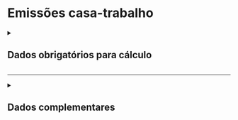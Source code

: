 # Emissões casa-trabalho

<details>
  <summary><strong><h2>Dados obrigatórios para cálculo</strong></summary>

#### Transporte Público

Campo no Supabase|Valor GHG|
|---|---|
`categoria_de_emissoes`|_TRABALHO-CASA_|
`date`|Data da referência _(yyyy-mm-dd hh:mm:ss)_|
[id_veiculo_viagem](https://github.com/ZNIT-Tech/documentation/blob/main/Transportes%20Publicos.md)|Tipo de transporte público|
`nro_passageiros`|Número de Passageiros|
`dist_percorrida`|Distância Percorrida _(km)_ por trecho|
`consumo_mensal`|Dias trabalhados / ano|
`fator_personalizado`|Ida e volta _(true/false)_|

---

Campo no Supabase|Valor GHG|
|---|---|
`categoria_de_emissoes`|_TRABALHO-CASA - ANUAL_|
`date`|Data da referência _(yyyy-mm-dd hh:mm:ss)_|
[id_veiculo_viagem](https://github.com/ZNIT-Tech/documentation/blob/main/Transportes%20Publicos.md)|Tipo de transporte público|
`nro_passageiros`|Número de Passageiros|
`dist_percorrida`|Distância Percorrida _(km)_ por trecho|
`dias_trabalhados`|Dias trabalhados|
`meses_trabalhados`|Meses trabalhados|
`fator_personalizado`|Ida e volta _(true/false)_|

---

#### Veiculos Particulares

Campos no Supabase|Valores GHG|
|---|---|
`categoria_de_emissoes`|_TRABALHO-CASA 1_|
`date`|Data da referência _(yyyy-mm-dd hh:mm:ss)_|
[tipo_veiculo_frota](https://github.com/ZNIT-Tech/documentation/blob/main/Veiculos%20da%20Frota.md)|Tipo da frota de veículos|
`ano_frota`|Ano da frota|
`consumo_anual`|Dias trabalhados no ano|
`consumo_mensal`|Dias trabalhados / mês |
`consumo_medio_dia`|Consumo médio de combustivel / dia _(litros ou m³)_|
`fator_personalizado`|Ida e volta _(true/false)_|

<sub><em>Obs.: Inserir apenas consumo mensal ou consumo anual</em></sub>

---

Campos no Supabase|Valores GHG|
|---|---|
`categoria_de_emissoes`|_TRABALHO-CASA 2_|
`date`|Data da referência _(yyyy-mm-dd hh:mm:ss)_|
[combustivel](https://github.com/ZNIT-Tech/documentation/blob/main/Combustiveis.md)|Tipo da frota de veículos|
`consumo_anual`|Dias trabalhados no ano|
`consumo_mensal`|Dias trabalhados / mês |
`consumo_medio_dia`|Consumo médio de combustivel / dia _(litros ou m³)_|
`fator_personalizado`|Ida e volta _(true/false)_|

<sub><em>Obs.: Inserir apenas consumo mensal ou consumo anual</em></sub>

---

Campo no Supabase|Valor GHG
|---|---|
`categoria_de_emissoes`|_TRABALHO-CASA 3_ |
`date`|Data da referência _(yyyy-mm-dd hh:mm:ss)_|
[tipo_veiculo_frota](https://github.com/ZNIT-Tech/documentation/blob/main/Veiculos%20da%20Frota.md)|Tipo da frota de veículos|
`ano_frota`|Ano da frota|
`consumo_anual`|Dias trabalhados no ano|
`consumo_mensal`|Dias trabalhados / mês |
`consumo_medio_dia`|Distância média / dia _(km)_|
`fator_personalizado`|Ida e volta _(true/false)_|

<sub><em>Obs.: Inserir apenas consumo mensal ou consumo anual</em></sub>

---

Campo no Supabase|Valor GHG
|---|---|
`categoria_de_emissoes`|_TRABALHO-CASA 3 - ANUAL_ |
`date`|Data da referência _(yyyy-mm-dd hh:mm:ss)_|
[tipo_veiculo_frota](https://github.com/ZNIT-Tech/documentation/blob/main/Veiculos%20da%20Frota.md)|Tipo da frota de veículos|
`ano_frota`|Ano da frota|
`dias_trabalhados`|Dias trabalhados na semana|
`meses_trabalhados`|Meses trabalhados no ano|
`consumo_medio_dia`|Distância média / dia _(km)_|
`fator_personalizado`|Ida e volta _(true/false)_|

<sub><em>Obs.: Inserir apenas consumo mensal ou consumo anual</em></sub>

---
Campo no Supabase|Valor GHG
|---|---|
`categoria_de_emissoes`|_TRABALHO-CASA - REMOTO_ |
`date`|Data da referência _(yyyy-mm-dd hh:mm:ss)_|
`nro_passageiros`|Numero de colaboradores em trabalho remoto|
`dias_trabalhados`|Dias trabalhados na semana em regime remoto|
`consumo_anual`|Dias trabalhados no ano*|

<sub><em>Obs.: *Caso _consumo_anual_ seja 0 ou _NULL_, valor padrão considerado é 230 </em></sub>

---

Campo no Supabase|Valor GHG
|---|---|
`categoria_de_emissoes`|_TRABALHO-CASA - REMOTO - ANUAL_ |
`date`|Data da referência _(yyyy-mm-dd hh:mm:ss)_|
`nro_passageiros`|Numero de colaboradores em trabalho remoto|
`dias_trabalhados`|Dias trabalhados na semana em regime remoto|
`meses_trabalhados`|Meses trabalhados em regime remoto|

</details>

---

<details>
  <summary><h2><strong>Dados complementares</strong></summary>

|Campo no Supabase|Valor|
|---|---|
|`cnpj_fornecedor`|CNPJ Fornecedor|
|`nome_fornecedor`|Nome Fornecedor|
`numero_do_documento`|Chave da NFe|
`natureza_da_operao`|Natureza da operação|
`cdigo_do_produto`|Codigo produto|
`ncm`|NCM|
`un`|Unidade de medida|
`quant`|Quantidade|
`peso_nf`|Peso|
`endereco_do_experdidor`|Endereço do remetente|
`endereco_do_destinatrio`|Endereço do destinatário|


</details>
